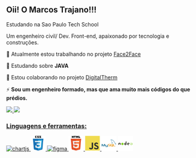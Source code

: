 ## Oii! O Marcos Trajano!!!
<div aling="center"> 
  <p>Estudando na Sao Paulo Tech School </p>
  <p>Um engenheiro civil/ Dev. Front-end, apaixonado por tecnologia e construções.</p>
</div>

🔭 Atualmente estou trabalhando no projeto [Face2Face](https://github.com/trajanomarcos/FACE2FACE)

🌱 Estudando sobre **JAVA**

👯 Estou colaborando no projeto [DigitalTherm](https://github.com/PablitoVocci/SPRINT2)

⚡ **Sou um engenheiro formado, mas que ama muito mais códigos do que prédios.**

<div align="left">
  <a href="https://github.com/trajanomarcos">
  <img height="170em" src="https://github-readme-stats.vercel.app/api/top-langs/?username=trajanomarcos&layout=compact&langs_count=7&theme=dark"/>
  <img height="170em" src="https://github-readme-stats.vercel.app/api?username=trajanomarcos&show_icons=true&theme=dark&include_all_commits=true&count_private=true"/>
</div>

<h3 align="left">Linguagens e ferramentas:</h3>
<p align="left">
</a><a href="https://www.chartjs.org" target="_blank" rel="noreferrer"> <img src="https://www.chartjs.org/media/logo-title.svg" alt="chartjs" width="40" height="40"/> </a> <a href="https://www.w3schools.com/css/" target="_blank" rel="noreferrer"> <img src="https://raw.githubusercontent.com/devicons/devicon/master/icons/css3/css3-original-wordmark.svg" alt="css3" width="40" height="40"/> </a> <a href="https://www.figma.com/" target="_blank" rel="noreferrer"> <img src="https://www.vectorlogo.zone/logos/figma/figma-icon.svg" alt="figma" width="40" height="40"/> </a> <a href="https://www.w3.org/html/" target="_blank" rel="noreferrer"> <img src="https://raw.githubusercontent.com/devicons/devicon/master/icons/html5/html5-original-wordmark.svg" alt="html5" width="40" height="40"/> </a> <a href="https://developer.mozilla.org/en-US/docs/Web/JavaScript" target="_blank" rel="noreferrer"> <img src="https://raw.githubusercontent.com/devicons/devicon/master/icons/javascript/javascript-original.svg" alt="javascript" width="40" height="40"/> </a> <a href="https://www.mysql.com/" target="_blank" rel="noreferrer"> <img src="https://raw.githubusercontent.com/devicons/devicon/master/icons/mysql/mysql-original-wordmark.svg" alt="mysql" width="40" height="40"/> </a> <a href="https://nodejs.org" target="_blank" rel="noreferrer"> <img src="https://raw.githubusercontent.com/devicons/devicon/master/icons/nodejs/nodejs-original-wordmark.svg" alt="nodejs" width="40" height="40"/> </a> </p>
</p>
